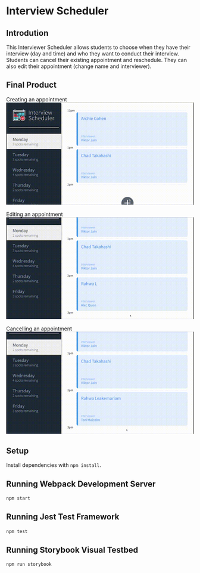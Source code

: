 # Interview Scheduler

## Introdution
This Interviewer Scheduler allows students to choose when they have their interview (day and time) and who they want to conduct their interview. Students can cancel their existing appointment and reschedule. They can also edit their appointment (change name and interviewer).

## Final Product
Creating an appointment
![Alt Text](https://github.com/rahleak/scheduler-assignment/blob/master/SCHEDULERGIFS/CREATEAPP.gif)

Editing an appointment
![Alt Text](https://github.com/rahleak/scheduler-assignment/blob/master/SCHEDULERGIFS/EDITAPP.gif)

Cancelling an appointment
![Alt Text](https://github.com/rahleak/scheduler-assignment/blob/master/SCHEDULERGIFS/DELETEAPP.gif)

## Setup

Install dependencies with `npm install`.

## Running Webpack Development Server

```sh
npm start
```

## Running Jest Test Framework

```sh
npm test
```

## Running Storybook Visual Testbed

```sh
npm run storybook
```
